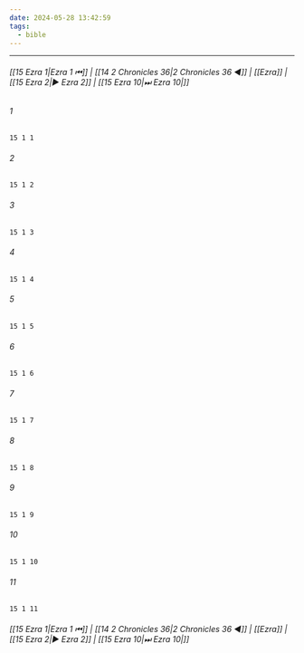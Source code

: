 ```yaml
---
date: 2024-05-28 13:42:59
tags:
  - bible
---
```

___

###### [[15 Ezra 1|Ezra 1 ⏮]] | [[14 2 Chronicles 36|2 Chronicles 36 ◀]] | [[Ezra]] | [[15 Ezra 2|▶ Ezra 2]] | [[15 Ezra 10|⏭ Ezra 10|]]

###### 1
``` verse
15 1 1 
```
###### 2
``` verse
15 1 2 
```
###### 3
``` verse
15 1 3 
```
###### 4
``` verse
15 1 4 
```
###### 5
``` verse
15 1 5 
```
###### 6
``` verse
15 1 6 
```
###### 7
``` verse
15 1 7 
```
###### 8
``` verse
15 1 8 
```
###### 9
``` verse
15 1 9 
```
###### 10
``` verse
15 1 10 
```
###### 11
``` verse
15 1 11 
```

###### [[15 Ezra 1|Ezra 1 ⏮]] | [[14 2 Chronicles 36|2 Chronicles 36 ◀]] | [[Ezra]] | [[15 Ezra 2|▶ Ezra 2]] | [[15 Ezra 10|⏭ Ezra 10|]]

